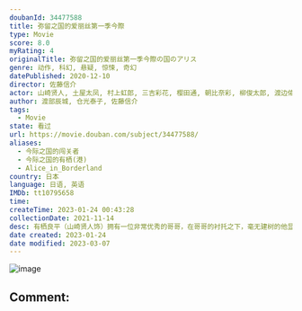 ```yaml
---
doubanId: 34477588
title: 弥留之国的爱丽丝第一季今際
type: Movie
score: 8.0
myRating: 4
originalTitle: 弥留之国的爱丽丝第一季今際の国のアリス
genre: 动作, 科幻, 悬疑, 惊悚, 奇幻
datePublished: 2020-12-10
director: 佐藤信介
actor: 山崎贤人, 土屋太凤, 村上虹郎, 三吉彩花, 樱田通, 朝比奈彩, 柳俊太郎, 渡边佑太朗, 吉田美月喜, 矢崎希菜, 森永悠希, 町田启太, 水崎绫女, 阿部力, 金子统昭, 青柳翔, 仲里依纱, 板垣李光人, 片冈礼子, 鲇川桃果, 北代高士, 佐野和真, 东亚优, 大内田悠平, 花影香音, 指出瑞贵, 木之本岭浩, 小木茂光, 山根和马, 涩谷谦人, 松浦祐也, 荒井, 平山祐介, 青木健, 伊藤祐辉, 大塚弘太, 増田修一朗, 阿部翔平, 大迫一平, 渡边宪吉, 长江海星, 伊藤骏太
author: 渡部辰城, 仓光泰子, 佐藤信介
tags:
  - Movie
state: 看过
url: https://movie.douban.com/subject/34477588/
aliases:
  - 今际之国的闯关者
  - 今际之国的有栖(港)
  - Alice_in_Borderland
country: 日本
language: 日语, 英语
IMDb: tt10795658
time: 
createTime: 2023-01-24 00:43:28
collectionDate: 2021-11-14
desc: 有栖良平（山崎贤人饰）拥有一位非常优秀的哥哥，在哥哥的衬托之下，毫无建树的他显得更加的废柴。好在良平有势川张太（森永悠希饰）和苅部大吉（町田启太饰）两位好友，每当良平感到在家中没有容身之地的时候，...
date created: 2023-01-24
date modified: 2023-03-07
---
```


![image](p2624050592.jpg)

Comment:
---
